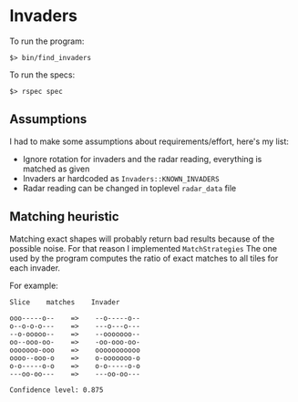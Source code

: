 # Invaders

To run the program:

```
$> bin/find_invaders
```

To run the specs:

``` 
$> rspec spec
```

## Assumptions

I had to make some assumptions about requirements/effort, here's my list:

* Ignore rotation for invaders and the radar reading, everything is matched as given
* Invaders ar hardcoded as `Invaders::KNOWN_INVADERS`
* Radar reading can be changed in toplevel `radar_data` file

## Matching heuristic

Matching exact shapes will probably return bad results because of the possible noise.
For that reason I implemented `MatchStrategies` The one used by the program computes
the ratio of exact matches to all tiles for each invader.

For example:

```
Slice    matches    Invader

ooo-----o--    =>    --o-----o--
o--o-o-o---    =>    ---o---o---
--o-ooooo--    =>    --ooooooo--
oo--ooo-oo-    =>    -oo-ooo-oo-
ooooooo-ooo    =>    ooooooooooo
oooo--ooo-o    =>    o-ooooooo-o
o-o-----o-o    =>    o-o-----o-o
---oo-oo---    =>    ---oo-oo---

Confidence level: 0.875
```
